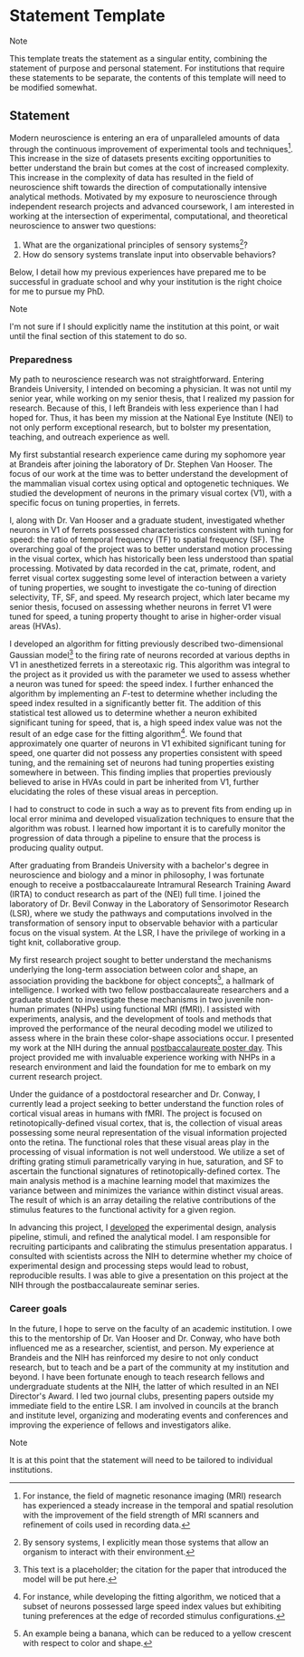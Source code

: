 # Statement Template

> [!NOTE]
> This template treats the statement as a singular entity, combining the statement of
> purpose and personal statement. For institutions that require these statements to be
> separate, the contents of this template will need to be modified somewhat.

## Statement

Modern neuroscience is entering an era of unparalleled amounts of data through the
continuous improvement of experimental tools and techniques[^1]. This increase in the
size of datasets presents exciting opportunities to better understand the brain but
comes at the cost of increased complexity. This increase in the complexity of data has
resulted in the field of neuroscience shift towards the direction of computationally
intensive analytical methods. Motivated by my exposure to neuroscience through
independent research projects and advanced coursework, I am interested in working at the
intersection of experimental, computational, and theoretical neuroscience to answer two
questions:

1. What are the organizational principles of sensory systems[^2]?
2. How do sensory systems translate input into observable behaviors?

Below, I detail how my previous experiences have prepared me to be successful in
graduate school and why your institution is the right choice for me to pursue my PhD.

> [!NOTE]
> I'm not sure if I should explicitly name the institution at this point, or wait until
> the final section of this statement to do so.

[^1]:
    For instance, the field of magnetic resonance imaging (MRI) research has
    experienced a steady increase in the temporal and spatial resolution with the
    improvement of the field strength of MRI scanners and refinement of coils used in
    recording data.

[^2]:
    By sensory systems, I explicitly mean those systems that allow an organism to
    interact with their environment.

### Preparedness

My path to neuroscience research was not straightforward. Entering Brandeis University,
I intended on becoming a physician. It was not until my senior year, while working on my
senior thesis, that I realized my passion for research. Because of this, I left Brandeis
with less experience than I had hoped for. Thus, it has been my mission at the National
Eye Institute (NEI) to not only perform exceptional research, but to bolster my
presentation, teaching, and outreach experience as well.

My first substantial research experience came during my sophomore year at Brandeis
after joining the laboratory of Dr. Stephen Van Hooser. The focus of our work at the
time was to better understand the development of the mammalian visual cortex using
optical and optogenetic techniques. We studied the development of neurons in the primary
visual cortex (V1), with a specific focus on tuning properties, in ferrets.

I, along with Dr. Van Hooser and a graduate student, investigated whether neurons in V1
of ferrets possessed characteristics consistent with tuning for speed: the ratio of
temporal frequency (TF) to spatial frequency (SF). The overarching goal of the project
was to better understand motion processing in the visual cortex, which has historically
been less understood than spatial processing. Motivated by data recorded in the cat,
primate, rodent, and ferret visual cortex suggesting some level of interaction between a
variety of tuning properties, we sought to investigate the co-tuning of direction
selectivity, TF, SF, and speed. My research project, which later became my senior
thesis, focused on assessing whether neurons in ferret V1 were tuned for speed, a tuning
property thought to arise in higher-order visual areas (HVAs).

I developed an algorithm for fitting previously described two-dimensional Gaussian
model[^3] to the firing rate of neurons recorded at various depths in V1 in anesthetized
ferrets in a stereotaxic rig. This algorithm was integral to the project as it provided
us with the parameter we used to assess whether a neuron was tuned for speed: the speed
index. I further enhanced the algorithm by implementing an _F_-test to determine whether
including the speed index resulted in a significantly better fit. The addition of this
statistical test allowed us to determine whether a neuron exhibited significant tuning
for speed, that is, a high speed index value was not the result of an edge case for the
fitting algorithm[^4]. We found that approximately one quarter of neurons in V1
exhibited significant tuning for speed, one quarter did not possess any properties
consistent with speed tuning, and the remaining set of neurons had tuning properties
existing somewhere in between. This finding implies that properties previously believed
to arise in HVAs could in part be inherited from V1, further elucidating the roles of
these visual areas in perception.

I had to construct to code in such a way as to prevent fits from ending up in local
error minima and developed visualization techniques to ensure that the algorithm was
robust. I learned how important it is to carefully monitor the progression of data
through a pipeline to ensure that the process is producing quality output.

After graduating from Brandeis University with a bachelor's degree in neuroscience and
biology and a minor in philosophy, I was fortunate enough to receive a postbaccalaureate
Intramural Research Training Award (IRTA) to conduct research as part of the (NEI) full
time. I joined the laboratory of Dr. Bevil Conway in the Laboratory of Sensorimotor
Research (LSR), where we study the pathways and computations involved in the
transformation of sensory input to observable behavior with a particular focus on the
visual system. At the LSR, I have the privilege of working in a tight knit,
collaborative group.

My first research project sought to better understand the mechanisms underlying the
long-term association between color and shape, an association providing the backbone for
object concepts[^5], a hallmark of intelligence. I worked with two fellow
postbaccalaureate researchers and a graduate student to investigate these mechanisms in
two juvenile non-human primates (NHPs) using functional MRI (fMRI). I assisted with
experiments, analysis, and the development of tools and methods that improved the
performance of the neural decoding model we utilized to assess where in the brain these
color-shape associations occur. I presented my work at the NIH during the annual
[postbaccalaureate poster day](https://www.training.nih.gov/me/ppd/). This project
provided me with invaluable experience working with NHPs in a research environment and
laid the foundation for me to embark on my current research project.

Under the guidance of a postdoctoral researcher and Dr. Conway, I currently lead a
project seeking to better understand the function roles of cortical visual areas in
humans with fMRI. The project is focused on retinotopically-defined visual cortex, that
is, the collection of visual areas possessing some neural representation of the visual
information projected onto the retina. The functional roles that these visual areas play
in the processing of visual information is not well understood. We utilize a set of
drifting grating stimuli parametrically varying in hue, saturation, and SF to ascertain
the functional signatures of retinotopically-defined cortex. The main analysis method is
a machine learning model that maximizes the variance between and minimizes the variance
within distinct visual areas. The result of which is an array detailing the relative
contributions of the stimulus features to the functional activity for a given region.

In advancing this project, I [developed](https://github.com/nlaskyni/ccsf) the
experimental design, analysis pipeline, stimuli, and refined the analytical model. I am
responsible for recruiting participants and calibrating the stimulus presentation
apparatus. I consulted with scientists across the NIH to determine whether my choice of
experimental design and processing steps would lead to robust, reproducible results. I
was able to give a presentation on this project at the NIH through the postbaccalaureate
seminar series.

[^3]:
    This text is a placeholder; the citation for the paper that introduced the model
    will be put here.

[^4]:
    For instance, while developing the fitting algorithm, we noticed that a subset of
    neurons possessed large speed index values but exhibiting tuning preferences at the
    edge of recorded stimulus configurations.

[^5]:
    An example being a banana, which can be reduced to a yellow crescent with respect to
    color and shape.

### Career goals

In the future, I hope to serve on the faculty of an academic institution. I owe this to
the mentorship of Dr. Van Hooser and Dr. Conway, who have both influenced me as a
researcher, scientist, and person. My experience at Brandeis and the NIH has reinforced
my desire to not only conduct research, but to teach and be a part of the community at
my institution and beyond. I have been fortunate enough to teach research fellows and
undergraduate students at the NIH, the latter of which resulted in an NEI Director's
Award. I led two journal clubs, presenting papers outside my immediate field to the
entire LSR. I am involved in councils at the branch and institute level, organizing and
moderating events and conferences and improving the experience of fellows and
investigators alike.

> [!NOTE]
> It is at this point that the statement will need to be tailored to individual
> institutions.
